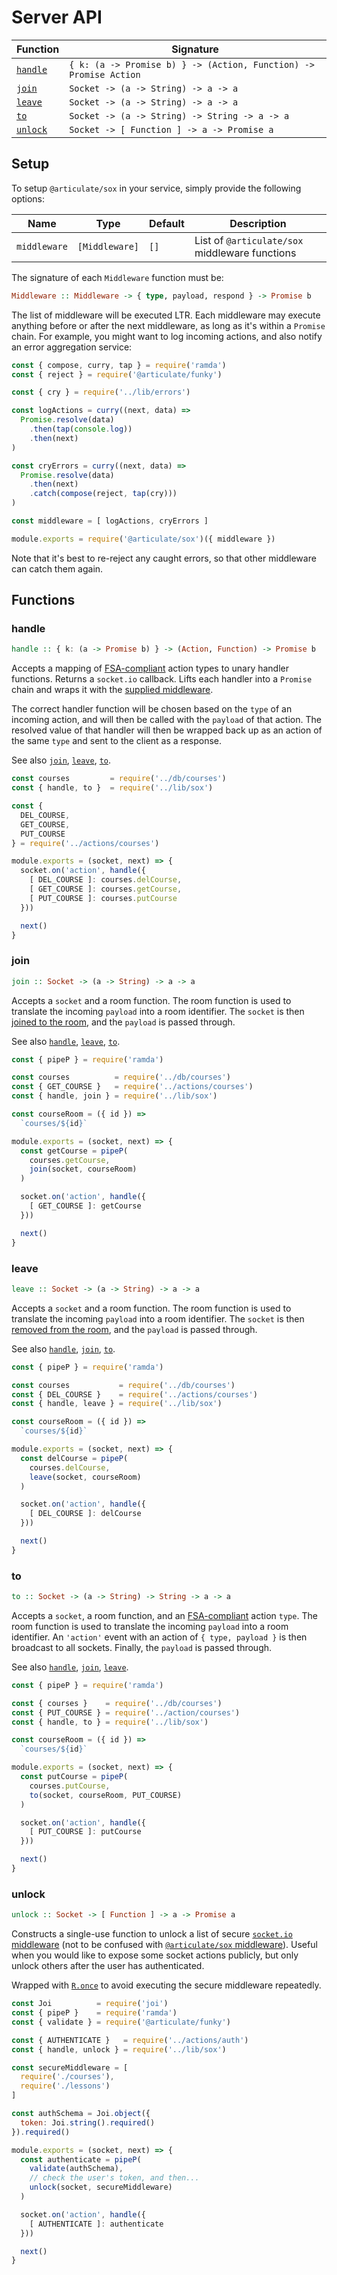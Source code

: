 # Server API

| Function | Signature |
| -------- | --------- |
| [`handle`](#handle) | `{ k: (a -> Promise b) } -> (Action, Function) -> Promise Action` |
| [`join`](#join) | `Socket -> (a -> String) -> a -> a` |
| [`leave`](#leave) | `Socket -> (a -> String) -> a -> a` |
| [`to`](#to) | `Socket -> (a -> String) -> String -> a -> a` |
| [`unlock`](#unlock) | `Socket -> [ Function ] -> a -> Promise a` |

## Setup

To setup `@articulate/sox` in your service, simply provide the following options:

| Name | Type | Default | Description |
| ---- | ---- | ------- | ----------- |
| `middleware` | `[Middleware]` | `[]` | List of `@articulate/sox` middleware functions |

The signature of each `Middleware` function must be:

```haskell
Middleware :: Middleware -> { type, payload, respond } -> Promise b
```

The list of middleware will be executed LTR.  Each middleware may execute anything before or after the next middleware, as long as it's within a `Promise` chain.  For example, you might want to log incoming actions, and also notify an error aggregation service:

```js
const { compose, curry, tap } = require('ramda')
const { reject } = require('@articulate/funky')

const { cry } = require('../lib/errors')

const logActions = curry((next, data) =>
  Promise.resolve(data)
    .then(tap(console.log))
    .then(next)
)

const cryErrors = curry((next, data) =>
  Promise.resolve(data)
    .then(next)
    .catch(compose(reject, tap(cry)))
)

const middleware = [ logActions, cryErrors ]

module.exports = require('@articulate/sox')({ middleware })
```

Note that it's best to re-reject any caught errors, so that other middleware can catch them again.

## Functions

### handle

```haskell
handle :: { k: (a -> Promise b) } -> (Action, Function) -> Promise b
```

Accepts a mapping of [FSA-compliant](https://github.com/acdlite/flux-standard-action) action types to unary handler functions.  Returns a `socket.io` callback.  Lifts each handler into a `Promise` chain and wraps it with the [supplied middleware](#setup).

The correct handler function will be chosen based on the `type` of an incoming action, and will then be called with the `payload` of that action.  The resolved value of that handler will then be wrapped back up as an action of the same `type` and sent to the client as a response.

See also [`join`](#join), [`leave`](#leave), [`to`](#to).

```js
const courses         = require('../db/courses')
const { handle, to }  = require('../lib/sox')

const {
  DEL_COURSE,
  GET_COURSE,
  PUT_COURSE
} = require('../actions/courses')

module.exports = (socket, next) => {
  socket.on('action', handle({
    [ DEL_COURSE ]: courses.delCourse,
    [ GET_COURSE ]: courses.getCourse,
    [ PUT_COURSE ]: courses.putCourse
  }))

  next()
}
```

### join

```haskell
join :: Socket -> (a -> String) -> a -> a
```

Accepts a `socket` and a room function.  The room function is used to translate the incoming `payload` into a room identifier.  The `socket` is then [joined to the room](http://devdocs.io/socketio/rooms-and-namespaces#rooms), and the `payload` is passed through.

See also [`handle`](#handle), [`leave`](#leave), [`to`](#to).

```js
const { pipeP } = require('ramda')

const courses          = require('../db/courses')
const { GET_COURSE }   = require('../actions/courses')
const { handle, join } = require('../lib/sox')

const courseRoom = ({ id }) =>
  `courses/${id}`

module.exports = (socket, next) => {
  const getCourse = pipeP(
    courses.getCourse,
    join(socket, courseRoom)
  )

  socket.on('action', handle({
    [ GET_COURSE ]: getCourse
  }))

  next()
}
```

### leave

```haskell
leave :: Socket -> (a -> String) -> a -> a
```

Accepts a `socket` and a room function.  The room function is used to translate the incoming `payload` into a room identifier.  The `socket` is then [removed from the room](http://devdocs.io/socketio/rooms-and-namespaces#rooms), and the `payload` is passed through.

See also [`handle`](#handle), [`join`](#join), [`to`](#to).

```js
const { pipeP } = require('ramda')

const courses           = require('../db/courses')
const { DEL_COURSE }    = require('../actions/courses')
const { handle, leave } = require('../lib/sox')

const courseRoom = ({ id }) =>
  `courses/${id}`

module.exports = (socket, next) => {
  const delCourse = pipeP(
    courses.delCourse,
    leave(socket, courseRoom)
  )

  socket.on('action', handle({
    [ DEL_COURSE ]: delCourse
  }))

  next()
}
```

### to

```haskell
to :: Socket -> (a -> String) -> String -> a -> a
```

Accepts a `socket`, a room function, and an [FSA-compliant](https://github.com/acdlite/flux-standard-action) action `type`.  The room function is used to translate the incoming `payload` into a room identifier.  An `'action'` event with an action of `{ type, payload }` is then broadcast to all sockets.  Finally, the `payload` is passed through.

See also [`handle`](#handle), [`join`](#join), [`leave`](#leave).

```js
const { pipeP } = require('ramda')

const { courses }    = require('../db/courses')
const { PUT_COURSE } = require('../action/courses')
const { handle, to } = require('../lib/sox')

const courseRoom = ({ id }) =>
  `courses/${id}`

module.exports = (socket, next) => {
  const putCourse = pipeP(
    courses.putCourse,
    to(socket, courseRoom, PUT_COURSE)
  )

  socket.on('action', handle({
    [ PUT_COURSE ]: putCourse
  }))

  next()
}
```

### unlock

```haskell
unlock :: Socket -> [ Function ] -> a -> Promise a
```

Constructs a single-use function to unlock a list of secure [`socket.io` middleware](http://devdocs.io/socketio/server-api#namespace-use-fn-function-namespace) (not to be confused with [`@articulate/sox` middleware](#setup)).  Useful when you would like to expose some socket actions publicly, but only unlock others after the user has authenticated.

Wrapped with [`R.once`](http://devdocs.io/ramda/index#once) to avoid executing the secure middleware repeatedly.

```js
const Joi          = require('joi')
const { pipeP }    = require('ramda')
const { validate } = require('@articulate/funky')

const { AUTHENTICATE }   = require('../actions/auth')
const { handle, unlock } = require('../lib/sox')

const secureMiddleware = [
  require('./courses'),
  require('./lessons')
]

const authSchema = Joi.object({
  token: Joi.string().required()
}).required()

module.exports = (socket, next) => {
  const authenticate = pipeP(
    validate(authSchema),
    // check the user's token, and then...
    unlock(socket, secureMiddleware)
  )

  socket.on('action', handle({
    [ AUTHENTICATE ]: authenticate
  }))

  next()
}
```
